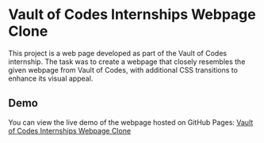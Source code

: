 # Vault of Codes Internships Webpage Clone

This project is a web page developed as part of the Vault of Codes internship. The task was to create a webpage that closely resembles the given webpage from Vault of Codes, with additional CSS transitions to enhance its visual appeal.

## Demo

You can view the live demo of the webpage hosted on GitHub Pages: [Vault of Codes Internships Webpage Clone](https://shreyahu.github.io/vaultofcodes-internship-task1/)
